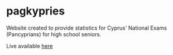 # pagkypries
Website created to provide statistics for Cyprus' National Exams (Pancyprians) for high school seniors.

Live available [here](pagkypries.com)
